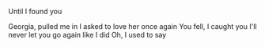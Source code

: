 Until I found you

Georgia, pulled me in
I asked to love her once again
You fell, I caught you
I'll never let you go again like I did
Oh, I used to say
